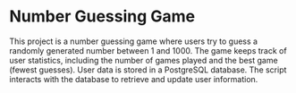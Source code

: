 # Number Guessing Game

This project is a number guessing game where users try to guess a randomly generated number between 1 and 1000. The game keeps track of user statistics, including the number of games played and the best game (fewest guesses). User data is stored in a PostgreSQL database. The script interacts with the database to retrieve and update user information.
